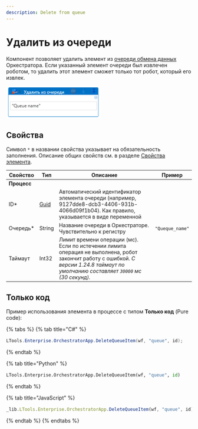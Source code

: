 ```yaml
---
description: Delete from queue
---
```


# Удалить из очереди

Компонент позволяет удалить элемент из [очереди обмена данных](https://docs.primo-rpa.ru/primo-rpa/orchestrator/basics/data-queues) Оркестратора. Если указанный элемент очереди был извлечен роботом, то удалить этот элемент сможет только тот робот, который его извлек.

![Элемент «Удалить из очереди»](<../../../../.gitbook/assets/delete-orch-queue-item-by-studio.png>)


## Свойства
Символ `*` в названии свойства указывает на обязательность заполнения. Описание общих свойств см. в разделе [Свойства элемента](https://docs.primo-rpa.ru/primo-rpa/primo-studio/process/elements#svoistva-elementa).

| Свойство  | Тип                                                                          | Описание                                                                                                           | Пример       |
| --------- | ---------------------------------------------------------------------------- | ------------------------------------------------------------------------------------------------------------------ | ------------ |
|**Процесс**|  |
| ID\*      | [Guid](https://docs.microsoft.com/ru-ru/dotnet/api/system.guid?view=net-6.0) | Автоматический идентификатор элемента очереди (например, 9127dde8-dcb3-4406-931b-4066d09f1b04). Как правило, указывается в виде переменной |     |
| Очередь\* | String                                                                       | Название очереди в Оркестраторе. Чувствительно к регистру                                                          | `"Queque_name"`|
| Таймаут   | Int32                                                                        | Лимит времени операции (мс). Если по истечении лимита операция не выполнена, робот закончит работу с ошибкой. *С версии 1.24.8 таймаут по умолчанию составляет `30000` мс (30 секунд).* |


## Только код
Пример использования элемента в процессе с типом **Только код** (Pure code):

{% tabs %}
{% tab title="C#" %}
```csharp
LTools.Enterprise.OrchestratorApp.DeleteQueueItem(wf, "queue", id);
```
{% endtab %}

{% tab title="Python" %}
```python
LTools.Enterprise.OrchestratorApp.DeleteQueueItem(wf, "queue", id)
```
{% endtab %}

{% tab title="JavaScript" %}
```javascript
_lib.LTools.Enterprise.OrchestratorApp.DeleteQueueItem(wf, "queue", id);
```
{% endtab %}
{% endtabs %}
